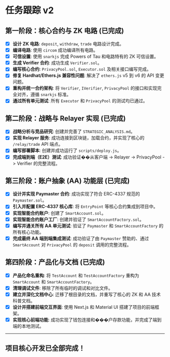 # 任务跟踪 v2

## 第一阶段：核心合约与 ZK 电路 (已完成)

- [x] **设计 ZK 电路**: `deposit`, `withdraw`, `trade` 电路设计完成。
- [x] **编译电路**: 使用 `circom` 成功编译所有电路。
- [x] **可信设置**: 使用 `snarkjs` 完成 Powers of Tau 和电路特有的 ZK 可信设置。
- [x] **生成 Verifier 合约**: 成功生成 `Verifier.sol`。
- [x] **编写核心合约**: `PrivacyPool.sol`, `Executor.sol` 及相关接口编写完成。
- [x] **修复 Hardhat/Ethers.js 兼容性问题**: 解决了 `ethers.js` v5 到 v6 的 API 变更问题。
- [x] **重构并统一合约架构**: 将 `Verifier`, `IVerifier`, `PrivacyPool` 的接口和实现完全对齐，遵循 `snarkjs` 标准。
- [x] **通过所有单元测试**: 所有 `Executor` 和 `PrivacyPool` 的测试均已通过。

## 第二阶段：战略与 Relayer 实现 (已完成)

- [x] **战略分析与竞品研究**: 创建并完善了 `STRATEGIC_ANALYSIS.md`。
- [x] **实现 Relayer 服务**: 成功连接到区块链，加载合约，并实现了核心的 `/relay/trade` API 端点。
- [x] **编写部署脚本**: 创建并成功运行了 `scripts/deploy.js`。
- [x] **完成端到端（E2E）测试**: 成功验证��从客户端 -> Relayer -> PrivacyPool -> Verifier 的完整流程。

## 第三阶段：账户抽象 (AA) 功能层 (已完成)

- [x] **设计并实现 Paymaster 合约**: 成功实现了符合 ERC-4337 规范的 `Paymaster.sol`。
- [x] **引入并配置 ERC-4337 核心库**: 将 `EntryPoint` 等核心合约集成到项目中。
- [x] **实现智能合约账户**: 创建了 `SmartAccount.sol`。
- [x] **实现智能合约账户工厂**: 创建并验证了 `SmartAccountFactory.sol`。
- [x] **编写并通关所有 AA 单元测试**: 验证了 `Paymaster` 和 `SmartAccountFactory` 的所有核心功能。
- [x] **完成最终 AA 端到端集成测试**: 成功验证了由 `Paymaster` 赞助的、通过 `SmartAccount` 对 `PrivacyPool` 的 `deposit` 调用的完整流程。

## 第四阶段：产品化与文档 (已完成)

- [x] **产品化命名重构**: 将 `TestAccount` 和 `TestAccountFactory` 重构为 `SmartAccount` 和 `SmartAccountFactory`。
- [x] **清理调试文件**: 移除了所有临时的调试和对比文件。
- [x] **建立并深化文档中心**: 迁移了根目录的文档，并重写了核心的 ZK 和 AA 技术科普文档。
- [x] **设计并搭建前端交互界面**: 使用 Next.js 和 Material UI 搭建了项目的前端框架。
- [x] **实现核心前端功能**: 成功实现了钱包连接和���户存款功能，并完成了端到端的本地测试。

---

## 项目核心开发已全部完成！
